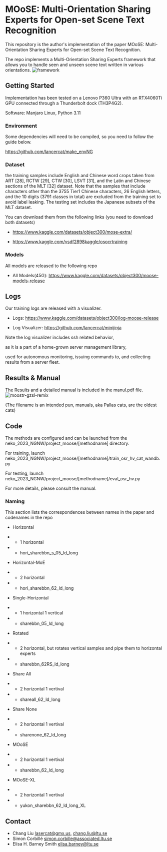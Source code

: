 # MOoSE: Multi-Orientation Sharing Experts for Open-set Scene Text Recognition

This repository is the author's implementation of the paper MOoSE: Multi-Orientation Sharing Experts for Open-set Scene Text Recognition.

The repo implements a Multi-Orientation Sharing Experts framework that allows you to handle seen and unseen scene text written in various orientations.
![framework](https://github.com/lancercat/Moose/assets/59994105/5aad128f-741e-4210-86a1-29575f80a8b0)


## Getting Started
Implementation has been tested on a Lenovo P360 Ultra with an RTX4060Ti GPU connected through a Thunderbolt dock (TH3P4G2).

Software: Manjaro Linux, Python 3.11

### Environment
Some dependencies will need to be compiled, so you need to follow the guide below.

https://github.com/lancercat/make_envNG



### Dataset
the training samples include English and Chinese word crops taken from ART
[28], RCTW [29], CTW [30], LSVT [31], and the Latin and Chinese sections of
the MLT [32] dataset. Note that the samples that include characters other
than the 3755 Tier1 Chinese characters, 26 English letters, and the 10 digits
(3791 classes in total) are excluded from the training set to avoid label
leaking. The testing set includes the Japanese subsets of the MLT dataset.

You can download them from the following links (you need to download both datasets)

- https://www.kaggle.com/datasets/object300/mose-extra/

- https://www.kaggle.com/vsdf2898kaggle/osocrtraining

### Models
All models are released to the following repo

- All Models(45G): https://www.kaggle.com/datasets/object300/moose-models-release

## Logs
Our training logs are released with a visualizer.

- Logs: https://www.kaggle.com/datasets/object300/log-moose-release

- Log Visualizer: https://github.com/lancercat/minijinja

Note the log visualizer includes ssh related behavior,

as it is a part of a home-grown server management library,

used for autonomous monitoring, issuing commands to, and collecting results from a server fleet.

## Results & Manual
The Results and a detailed manual is included in the manul.pdf file.
![moostr-gzsl-remix](https://github.com/lancercat/Moose/assets/59994105/7208ba0a-a86c-4f46-a7e1-9c29f42877fe)

(The filename is an intended pun, manuals, aka Pallas cats, are the oldest cats)


## Code
The methods are configured and can be launched from the neko_2023_NGNW/project_moose/[methodname] directory.


For training, launch neko_2023_NGNW/project_moose/[methodname]/train_osr_hv_cat_wandb.py

For testing, launch  neko_2023_NGNW/project_moose/[methodname]/eval_osr_hv.py

For more details, please consult the manual.

### Naming
This section lists the correspondences between names in the paper and codenames in the repo

- Horizontal
- - 1 horizontal
- - hori_sharebbn_s_05_ld_long
- Horizontal-MoE
- - 2 horizontal
- - hori_sharebbn_62_ld_long
- Single-Horizontal
- - 1 horizontal 1 vertical
- - sharebbn_05_ld_long
- Rotated
- - 2 horizontal, but rotates vertical samples and pipe them to horizontal experts
- - sharebbn_62RS_ld_long

- Share All
- - 2 horizontal 1 vertival
- - shareall_62_ld_long

- Share None
- - 2 horizontal 1 vertival
- - sharenone_62_ld_long
- MOoSE
- - 2 horizontal 1 vertival
- - sharebbn_62_ld_long
- MOoSE-XL
- - 2 horizontal 1 vertival
- - yukon_sharebbn_62_ld_long_XL

## Contact
- Chang Liu lasercat@gmx.us, chang.liu@ltu.se
- Simon Corbillé simon.corbille@associated.ltu.se
- Elisa H. Barney Smith elisa.barney@ltu.se
